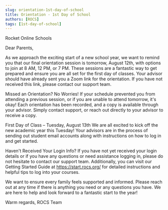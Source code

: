 ```yaml
---
slug: orientation-1st-day-of-school
title: Orientation - 1st Day of School
authors: [ROCS]
tags: [1st-day-of-school]
---
```


Rocket Online Schools


Dear Parents,

As we approach the exciting start of a new school year, we want to remind you that our final orientation session is tomorrow, August 12th, with options to join at 8 AM, 12 PM, or 7 PM. These sessions are a fantastic way to get prepared and ensure you are all set for the first day of classes. Your advisor should have already sent you a Zoom link for the orientation. If you have not received this link, please contact our support team.

Missed an Orientation? No Worries! If your schedule prevented you from attending a previous session, or if you are unable to attend tomorrow, it's okay! Each orientation has been recorded, and a copy is available through your advisor. Simply contact support, or reach out directly to your advisor to receive a copy.

First Day of Class – Tuesday, August 13th We are all excited to kick off the new academic year this Tuesday! Your advisors are in the process of sending out student email accounts along with instructions on how to log in and get started.

Haven't Received Your Login Info? If you have not yet received your login details or if you have any questions or need assistance logging in, please do not hesitate to contact our support team. Additionally, you can visit our Getting Started Guide at https://start.rocs.org/ for detailed instructions and helpful tips to log into your courses.

We want to ensure every family feels supported and informed. Please reach out at any time if there is anything you need or any questions you have. We are here to help and look forward to a fantastic start to the year!

Warm regards,
ROCS Team
